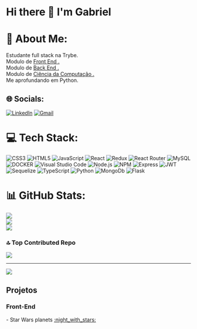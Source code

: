 <h1>Hi there 👋 I'm Gabriel</h1> 

# 💫 About Me:
Estudante full stack na Trybe.</br>
Modulo de <a href='https://www.credential.net/ac998488-6014-443d-82c7-729ef8c1c6a7'>Front End .</a><br/>
Modulo de <a href='https://www.credential.net/8219bc27-b11a-480a-bb80-f7c4ff4325ff'>Back End .</a><br/>
Modulo de <a href='https://www.credential.net/cfa87954-9c05-46d3-bf1b-8536d6cfa9af#gs.5mearu'>Ciência da Computação .</a><br/>
Me aprofundando em Python.


## 🌐 Socials:
[![LinkedIn](https://img.shields.io/badge/LinkedIn-%230077B5.svg?logo=linkedin&logoColor=white)](https://linkedin.com/in/https://www.linkedin.com/in/gabriel-pires-melo/)
[![Gmail](https://img.shields.io/badge/Gmail-D14836?style=for-the-badge&logo=gmail&logoColor=white)](mailto:gabrielpires524@gmail.com)

# 💻 Tech Stack:
![CSS3](https://img.shields.io/badge/css3-%231572B6.svg?style=for-the-badge&logo=css3&logoColor=white) ![HTML5](https://img.shields.io/badge/html5-%23E34F26.svg?style=for-the-badge&logo=html5&logoColor=white) ![JavaScript](https://img.shields.io/badge/javascript-%23323330.svg?style=for-the-badge&logo=javascript&logoColor=%23F7DF1E) ![React](https://img.shields.io/badge/react-%2320232a.svg?style=for-the-badge&logo=react&logoColor=%2361DAFB) ![Redux](https://img.shields.io/badge/redux-%23593d88.svg?style=for-the-badge&logo=redux&logoColor=white) ![React Router](https://img.shields.io/badge/React_Router-CA4245?style=for-the-badge&logo=react-router&logoColor=white) ![MySQL](https://img.shields.io/badge/mysql-%2300f.svg?style=for-the-badge&logo=mysql&logoColor=white) ![DOCKER](https://img.shields.io/badge/Docker-2CA5E0?style=for-the-badge&logo=docker&logoColor=white) ![Visual Studio Code](https://img.shields.io/badge/Visual_Studio_Code-0078D4?style=for-the-badge&logo=visual%20studio%20code&logoColor=white) ![Node.js](https://img.shields.io/badge/Node%20js-339933?style=for-the-badge&logo=nodedotjs&logoColor=white) ![NPM](https://img.shields.io/badge/npm-CB3837?style=for-the-badge&logo=npm&logoColor=white) ![Express](https://img.shields.io/badge/Express%20js-000000?style=for-the-badge&logo=express&logoColor=white) ![JWT](https://img.shields.io/badge/JWT-000000?style=for-the-badge&logo=JSON%20web%20tokens&logoColor=white) ![Sequelize](https://img.shields.io/badge/Sequelize-52B0E7?style=for-the-badge&logo=Sequelize&logoColor=white) ![TypeScript](https://img.shields.io/badge/TypeScript-007ACC?style=for-the-badge&logo=typescript&logoColor=white) ![Python](https://img.shields.io/badge/Python-FFD43B?style=for-the-badge&logo=python&logoColor=blue) ![MongoDb](https://img.shields.io/badge/MongoDB-4EA94B?style=for-the-badge&logo=mongodb&logoColor=white) ![Flask](https://img.shields.io/badge/Flask-000000?style=for-the-badge&logo=flask&logoColor=white)
# 📊 GitHub Stats:
![](https://github-readme-stats.vercel.app/api?username=biel-igl&theme=dark&hide_border=true&include_all_commits=false&count_private=false)<br/>
![](https://github-readme-streak-stats.herokuapp.com/?user=biel-igl&theme=dark&hide_border=true)<br/>
![](https://github-readme-stats.vercel.app/api/top-langs/?username=biel-igl&theme=dark&hide_border=true&include_all_commits=false&count_private=false&layout=compact)

### 🔝 Top Contributed Repo
![](https://github-contributor-stats.vercel.app/api?username=biel-igl&limit=5&theme=dark&combine_all_yearly_contributions=true)

---
[![](https://visitcount.itsvg.in/api?id=biel-igl&label=Profile%20Views&color=12&pretty=true)](https://visitcount.itsvg.in)

<!-- Proudly created with GPRM ( https://gprm.itsvg.in ) -->

<h2>Projetos</h2>
<h3>Front-End</h3>
<p>- Star Wars planets <a href='https://biel-igl.github.io/app-starwars'>:night_with_stars:</a></p>
<!--
**biel-igl/biel-igl** is a ✨ _special_ ✨ repository because its `README.md` (this file) appears on your GitHub profile.

Here are some ideas to get you started:

- 🔭 I’m currently working on ...
- 🌱 I’m currently learning ...
- 👯 I’m looking to collaborate on ...
- 🤔 I’m looking for help with ...
- 💬 Ask me about ...
- 📫 How to reach me: ...
- 😄 Pronouns: ...
- ⚡ Fun fact: ...
-->
